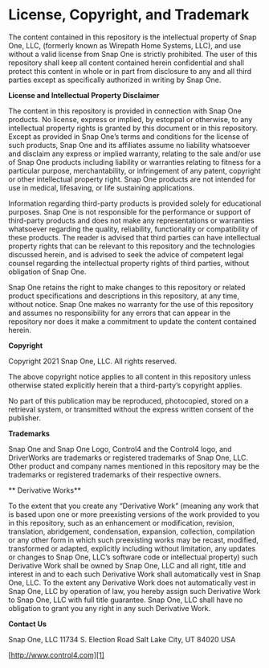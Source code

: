 
# License, Copyright, and Trademark

The content contained in this repository is the intellectual property of Snap One, LLC, (formerly known as Wirepath Home Systems, LLC), and use without a valid license from Snap One is strictly prohibited. The user of this repository shall keep all content contained herein confidential and shall protect this content in whole or in part from disclosure to any and all third parties except as specifically authorized in writing by Snap One.



**License and Intellectual Property Disclaimer**

The content in this repository is provided in connection with Snap One products. No license, express or implied, by estoppal or otherwise, to any intellectual property rights is granted by this document or in this repository. Except as provided in Snap Oneʼs terms and conditions for the license of such products, Snap One and its affiliates assume no liability whatsoever and disclaim any express or implied warranty, relating to the sale and/or use of Snap One products including liability or warranties relating to fitness for a particular purpose, merchantability, or infringement of any patent, copyright or other intellectual property right. Snap One products are not intended for use in medical, lifesaving, or life sustaining applications.

Information regarding third-party products is provided solely for educational purposes. Snap One is not responsible for the performance or support of third-party products and does not make any representations or warranties whatsoever regarding the quality, reliability, functionality or compatibility of these products. The reader is advised that third parties can have intellectual property rights that can be relevant to this repository and the technologies discussed herein, and is advised to seek the advice of competent legal counsel regarding the intellectual property rights of third parties, without obligation of Snap One.

Snap One retains the right to make changes to this repository or related product specifications and descriptions in this repository, at any time, without notice. Snap One makes no warranty for the use of this repository and assumes no responsibility for any errors that can appear in the repository nor does it make a commitment to update the content contained herein.



**Copyright**

Copyright 2021 Snap One, LLC. All rights reserved.

The above copyright notice applies to all content in this repository unless otherwise stated explicitly herein that a third-party’s copyright applies.

No part of this publication may be reproduced, photocopied, stored on a retrieval system, or transmitted without the express written consent of the publisher.



**Trademarks**

Snap One and Snap One Logo, Control4 and the Control4 logo, and DriverWorks are trademarks or registered trademarks of  Snap One, LLC. Other product and company names mentioned in this repository may be the trademarks or registered trademarks of their respective owners.



** Derivative Works**

To the extent that you create any “Derivative Work” (meaning any work that is based upon one or more preexisting versions of the work provided to you in this repository, such as an enhancement or modification, revision, translation, abridgement, condensation, expansion, collection, compilation or any other form in which such preexisting works may be recast, modified, transformed or adapted, explicitly including without limitation, any updates or changes to Snap One, LLC’s software code or intellectual property) such Derivative Work shall be owned by Snap One, LLC and all right, title and interest in and to each such Derivative Work shall automatically vest in Snap One, LLC. To the extent any Derivative Work does not automatically vest in Snap One, LLC by operation of law, you hereby assign such Derivative Work to Snap One, LLC with full title guarantee. Snap One, LLC shall have no obligation to grant you any right in any such Derivative Work.



**Contact Us**


Snap One, LLC
11734 S. Election Road
Salt Lake City, UT 84020 USA

[http://www.control4.com][1]

[1]:	www.control4.com